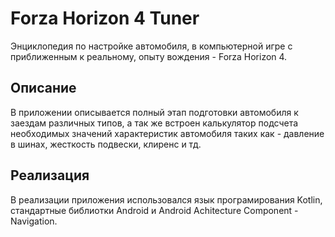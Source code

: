 Forza Horizon 4 Tuner 
=======
 Энциклопедия по настройке автомобиля, в компьютерной игре с приближенным к реальному, опыту вождения - Forza Horizon 4.

Описание
-------
 В приложении описывается полный этап подготовки автомобиля к заездам различных типов, а так же встроен калькулятор подсчета необходимых значений характеристик автомобиля таких
как - давление в шинах, жесткость подвески, клиренс и тд.

Реализация
-------
 В реализации приложения использовался язык програмирования Kotlin, стандартные библиотки Android и Android Achitecture Component - Navigation.
